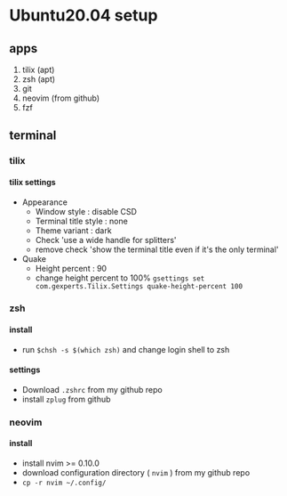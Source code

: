 # Ubuntu20.04 setup

## apps
1. tilix (apt)
1. zsh (apt)
1. git
1. neovim (from github)
1. fzf

## terminal
### tilix
#### tilix settings
- Appearance
  - Window style : disable CSD
  - Terminal title style : none
  - Theme variant : dark
  - Check 'use a wide handle for splitters'
  - remove check 'show the terminal title even if it's the only terminal'
- Quake
  - Height percent : 90
  - change height percent to 100% `gsettings set com.gexperts.Tilix.Settings quake-height-percent 100`

### zsh
#### install
- run `$chsh -s $(which zsh)` and change login shell to zsh
#### settings
- Download `.zshrc` from my github repo
- install `zplug` from github

### neovim
#### install
- install nvim >= 0.10.0
- download configuration directory ( `nvim` ) from my github repo
- `cp -r nvim ~/.config/`
